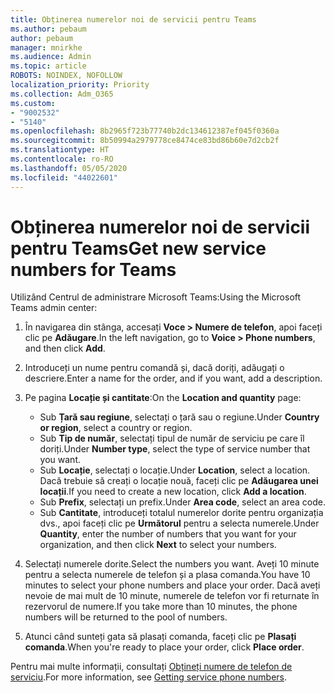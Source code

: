 ```yaml
---
title: Obținerea numerelor noi de servicii pentru Teams
ms.author: pebaum
author: pebaum
manager: mnirkhe
ms.audience: Admin
ms.topic: article
ROBOTS: NOINDEX, NOFOLLOW
localization_priority: Priority
ms.collection: Adm_O365
ms.custom:
- "9002532"
- "5140"
ms.openlocfilehash: 8b2965f723b77740b2dc134612387ef045f0360a
ms.sourcegitcommit: 8b50994a2979778ce8474ce83bd86b60e7d2cb2f
ms.translationtype: HT
ms.contentlocale: ro-RO
ms.lasthandoff: 05/05/2020
ms.locfileid: "44022601"
---
```

# <a name="get-new-service-numbers-for-teams"></a><span data-ttu-id="31c38-102">Obținerea numerelor noi de servicii pentru Teams</span><span class="sxs-lookup"><span data-stu-id="31c38-102">Get new service numbers for Teams</span></span>

<span data-ttu-id="31c38-103">Utilizând Centrul de administrare Microsoft Teams:</span><span class="sxs-lookup"><span data-stu-id="31c38-103">Using the Microsoft Teams admin center:</span></span>

1. <span data-ttu-id="31c38-104">În navigarea din stânga, accesați **Voce > Numere de telefon**, apoi faceți clic pe **Adăugare**.</span><span class="sxs-lookup"><span data-stu-id="31c38-104">In the left navigation, go to **Voice > Phone numbers**, and then click **Add**.</span></span>
2. <span data-ttu-id="31c38-105">Introduceți un nume pentru comandă și, dacă doriți, adăugați o descriere.</span><span class="sxs-lookup"><span data-stu-id="31c38-105">Enter a name for the order, and if you want, add a description.</span></span>
3. <span data-ttu-id="31c38-106">Pe pagina **Locație și cantitate**:</span><span class="sxs-lookup"><span data-stu-id="31c38-106">On the **Location and quantity** page:</span></span>

    - <span data-ttu-id="31c38-107">Sub **Țară sau regiune**, selectați o țară sau o regiune.</span><span class="sxs-lookup"><span data-stu-id="31c38-107">Under **Country or region**, select a country or region.</span></span>
    - <span data-ttu-id="31c38-108">Sub **Tip de număr**, selectați tipul de număr de serviciu pe care îl doriți.</span><span class="sxs-lookup"><span data-stu-id="31c38-108">Under **Number type**, select the type of service number that you want.</span></span>
    - <span data-ttu-id="31c38-109">Sub **Locație**, selectați o locație.</span><span class="sxs-lookup"><span data-stu-id="31c38-109">Under **Location**, select a location.</span></span> <span data-ttu-id="31c38-110">Dacă trebuie să creați o locație nouă, faceți clic pe **Adăugarea unei locații**.</span><span class="sxs-lookup"><span data-stu-id="31c38-110">If you need to create a new location, click **Add a location**.</span></span>
    - <span data-ttu-id="31c38-111">Sub **Prefix**, selectați un prefix.</span><span class="sxs-lookup"><span data-stu-id="31c38-111">Under **Area code**, select an area code.</span></span>
    - <span data-ttu-id="31c38-112">Sub **Cantitate**, introduceți totalul numerelor dorite pentru organizația dvs., apoi faceți clic pe **Următorul** pentru a selecta numerele.</span><span class="sxs-lookup"><span data-stu-id="31c38-112">Under **Quantity**, enter the number of numbers that you want for your organization, and then click **Next** to select your numbers.</span></span>
    
4. <span data-ttu-id="31c38-113">Selectați numerele dorite.</span><span class="sxs-lookup"><span data-stu-id="31c38-113">Select the numbers you want.</span></span> <span data-ttu-id="31c38-114">Aveți 10 minute pentru a selecta numerele de telefon și a plasa comanda.</span><span class="sxs-lookup"><span data-stu-id="31c38-114">You have 10 minutes to select your phone numbers and place your order.</span></span> <span data-ttu-id="31c38-115">Dacă aveți nevoie de mai mult de 10 minute, numerele de telefon vor fi returnate în rezervorul de numere.</span><span class="sxs-lookup"><span data-stu-id="31c38-115">If you take more than 10 minutes, the phone numbers will be returned to the pool of numbers.</span></span>
5. <span data-ttu-id="31c38-116">Atunci când sunteți gata să plasați comanda, faceți clic pe **Plasați comanda**.</span><span class="sxs-lookup"><span data-stu-id="31c38-116">When you're ready to place your order, click **Place order**.</span></span>

<span data-ttu-id="31c38-117">Pentru mai multe informații, consultați [Obțineți numere de telefon de serviciu](https://docs.microsoft.com/microsoftteams/getting-service-phone-numbers).</span><span class="sxs-lookup"><span data-stu-id="31c38-117">For more information, see [Getting service phone numbers](https://docs.microsoft.com/microsoftteams/getting-service-phone-numbers).</span></span>
